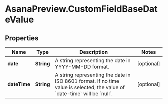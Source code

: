 # AsanaPreview.CustomFieldBaseDateValue

## Properties

Name | Type | Description | Notes
------------ | ------------- | ------------- | -------------
**date** | **String** | A string representing the date in YYYY-MM-DD format. | [optional] 
**dateTime** | **String** | A string representing the date in ISO 8601 format. If no time value is selected, the value of &#x60;date-time&#x60; will be &#x60;null&#x60;. | [optional] 


